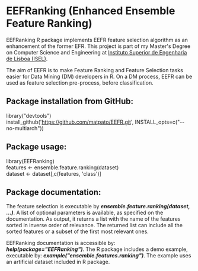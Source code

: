 # EEFRanking (Enhanced Ensemble Feature Ranking)
EEFRanking R package implements EEFR feature selection algorithm as an enhancement of the former EFR.
This project is part of my Master's Degree on Computer Science and Engineering at [Instituto Superior de Engenharia de Lisboa (ISEL)](https://www.isel.pt/).

The aim of EEFR is to make Feature Ranking and Feature Selection tasks easier for Data Mining (DM) developers in R.
On a DM process, EEFR can be used as feature selection pre-process, before classification.

## Package installation from GitHub:
library("devtools")<br/>
install_github('https://github.com/matpato/EEFR.git', INSTALL_opts=c("--no-multiarch"))


## Package usage:
library(EEFRanking)<br/>
features <- ensemble.feature.ranking(dataset)<br/>
dataset <- dataset[,c(features, 'class')]

## Package documentation:
The feature selection is executable by ***ensemble.feature.ranking(dataset, ...)***. 
A list of optional parameters is available, as specified on the documentation. 
As output, it returns a list with the name of the features sorted in inverse order of relevance. 
The returned list can include all the sorted features or a subset of the first most relevant ones.

EEFRanking documentation is accessible by: ***help(package="EEFRanking")***. 
The R package includes a demo example, executable by: ***example("ensemble.features.ranking")***. 
The example uses an artificial dataset included in R package.


